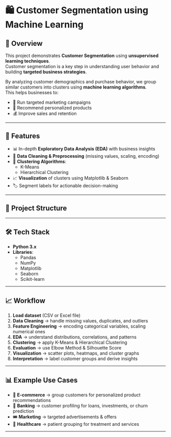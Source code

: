 # 🛍️ Customer Segmentation using Machine Learning  

## 📌 Overview  
This project demonstrates **Customer Segmentation** using **unsupervised learning techniques**.  
Customer segmentation is a key step in understanding user behavior and building **targeted business strategies**.  

By analyzing customer demographics and purchase behavior, we group similar customers into clusters using **machine learning algorithms**.  
This helps businesses to:  
- 🎯 Run targeted marketing campaigns  
- 🛒 Recommend personalized products  
- 💰 Improve sales and retention  

---

## 🚀 Features  
- 📊 In-depth **Exploratory Data Analysis (EDA)** with business insights  
- 🧹 **Data Cleaning & Preprocessing** (missing values, scaling, encoding)  
- 🤖 **Clustering Algorithms**:  
  - K-Means  
  - Hierarchical Clustering  
- 📈 **Visualization** of clusters using Matplotlib & Seaborn  
- 🏷️ Segment labels for actionable decision-making  

---

## 📂 Project Structure  


---

## 🛠️ Tech Stack  
- **Python 3.x**  
- **Libraries**:  
  - Pandas  
  - NumPy  
  - Matplotlib  
  - Seaborn  
  - Scikit-learn  

---

## 📈 Workflow  
1. **Load dataset** (CSV or Excel file)  
2. **Data Cleaning** → handle missing values, duplicates, and outliers  
3. **Feature Engineering** → encoding categorical variables, scaling numerical ones  
4. **EDA** → understand distributions, correlations, and patterns  
5. **Clustering** → apply K-Means & Hierarchical Clustering  
6. **Evaluation** → use Elbow Method & Silhouette Score  
7. **Visualization** → scatter plots, heatmaps, and cluster graphs  
8. **Interpretation** → label customer groups and derive insights  

---

## 📊 Example Use Cases  
- 🛒 **E-commerce** → group customers for personalized product recommendations  
- 🏦 **Banking** → customer profiling for loans, investments, or churn prediction  
- 🎟️ **Marketing** → targeted advertisements & offers  
- 🏥 **Healthcare** → patient grouping for treatment and services  

---
